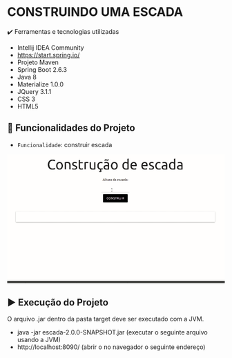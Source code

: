 
# CONSTRUINDO UMA ESCADA


:heavy_check_mark: Ferramentas e tecnologias utilizadas

* Intellij IDEA Community
* https://start.spring.io/
* Projeto Maven
* Spring Boot 2.6.3
* Java 8
* Materialize 1.0.0
* JQuery 3.1.1
* CSS 3
* HTML5
 

## :hammer: Funcionalidades do Projeto

- `Funcionalidade`: construir escada

![construindo escada](escada_funcionando.gif)

## :arrow_forward: Execução do Projeto

O arquivo  .jar dentro da pasta target deve ser executado com a JVM. 
* java -jar escada-2.0.0-SNAPSHOT.jar  (executar o seguinte arquivo usando a JVM)
* http://localhost:8090/  (abrir o no navegador o seguinte endereço)




